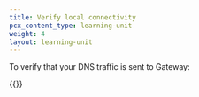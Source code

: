 ```yaml
---
title: Verify local connectivity
pcx_content_type: learning-unit
weight: 4
layout: learning-unit
---
```


To verify that your DNS traffic is sent to Gateway:

{{<render file="gateway/_verify-connectivity.md" withParameters="DNS;;queries" productFolder="cloudflare-one">}}
